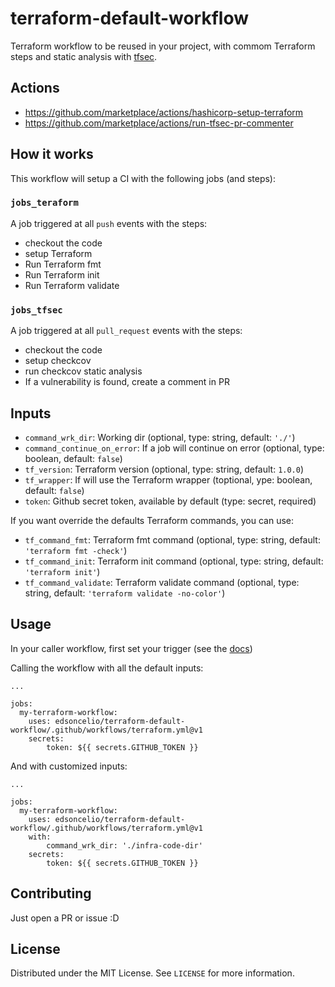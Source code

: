 # terraform-default-workflow
Terraform workflow to be reused in your project, with commom Terraform steps and static analysis with [tfsec](https://github.com/aquasecurity/tfsec).

## Actions
* https://github.com/marketplace/actions/hashicorp-setup-terraform
* https://github.com/marketplace/actions/run-tfsec-pr-commenter



## How it works

This workflow will setup a CI with the following jobs (and steps):

### `jobs_teraform`
A job triggered at all `push` events with the steps:
* checkout the code
* setup Terraform
* Run Terraform fmt
* Run Terraform init
* Run Terraform validate

### `jobs_tfsec`
A job triggered at all `pull_request` events with the steps:
* checkout the code
* setup checkcov
* run checkcov static analysis
* If a vulnerability is found, create a comment in PR


## Inputs

* `command_wrk_dir`: Working dir (optional, type: string, default: `'./'`)
* `command_continue_on_error`: If a job will continue on error (optional, type: boolean, default: `false`)
* `tf_version`: Terraform version (optional, type: string, default: `1.0.0`)
* `tf_wrapper`: If will use the Terraform wrapper (toptional, ype: boolean, default: `false`)
* `token`: Github secret token, available by default (type: secret, required)

If you want override the defaults Terraform commands, you can use:
* `tf_command_fmt`: Terraform fmt command (optional, type: string, default: `'terraform fmt -check'`)
* `tf_command_init`: Terraform init command (optional, type: string, default: `'terraform init'`)
* `tf_command_validate`: Terraform validate command (optional, type: string, default: `'terraform validate -no-color'`)



## Usage
In your caller workflow, first set your trigger (see the [docs](https://docs.github.com/en/actions/learn-github-actions/events-that-trigger-workflows))

Calling the workflow with all the default inputs:
```
...

jobs:
  my-terraform-workflow:
    uses: edsoncelio/terraform-default-workflow/.github/workflows/terraform.yml@v1
    secrets:
        token: ${{ secrets.GITHUB_TOKEN }}
```
And with customized inputs:
```
...

jobs:
  my-terraform-workflow:
    uses: edsoncelio/terraform-default-workflow/.github/workflows/terraform.yml@v1
    with:
        command_wrk_dir: './infra-code-dir'
    secrets:
        token: ${{ secrets.GITHUB_TOKEN }}
```


## Contributing
Just open a PR or issue :D

## License
Distributed under the MIT License. See `LICENSE` for more information.
